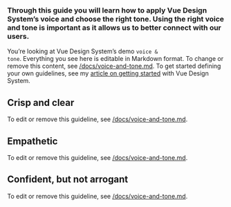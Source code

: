 ### Through this guide you will learn how to apply Vue Design System’s voice and choose the right tone. Using the right voice and tone is important as it allows us to better connect with our users.

You’re looking at Vue Design System’s demo <code>voice & tone</code>. Everything you see here is editable in Markdown format. To change or remove this content, see [/docs/voice-and-tone.md](https://github.com/owncloud/owncloud-design-system/blob/master/docs/voice-and-tone.md). To get started defining your own guidelines, see my [article on getting started](https://viljamis.com/2018/vue-design-system/) with Vue Design System.

## Crisp and clear

To edit or remove this guideline, see [/docs/voice-and-tone.md](https://github.com/owncloud/owncloud-design-system/blob/master/docs/principles.md).

## Empathetic

To edit or remove this guideline, see [/docs/voice-and-tone.md](https://github.com/owncloud/owncloud-design-system/blob/master/docs/voice-and-tone.md).

## Confident, but not arrogant

To edit or remove this guideline, see [/docs/voice-and-tone.md](https://github.com/owncloud/owncloud-design-system/blob/master/docs/voice-and-tone.md).
